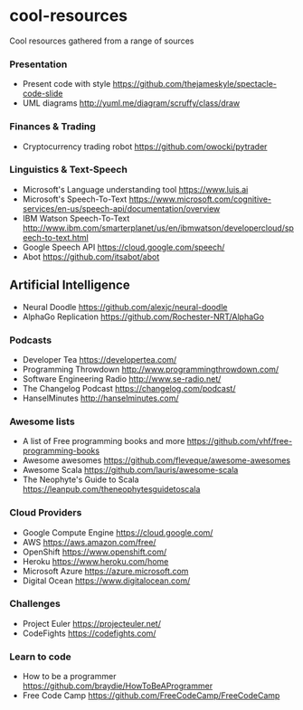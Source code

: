 # cool-resources

Cool resources gathered from a range of sources

### Presentation

 - Present code with style https://github.com/thejameskyle/spectacle-code-slide
 - UML diagrams http://yuml.me/diagram/scruffy/class/draw
 
### Finances & Trading

 - Cryptocurrency trading robot https://github.com/owocki/pytrader
 
### Linguistics & Text-Speech

 - Microsoft's Language understanding tool https://www.luis.ai
 - Microsoft's Speech-To-Text https://www.microsoft.com/cognitive-services/en-us/speech-api/documentation/overview
 - IBM Watson Speech-To-Text http://www.ibm.com/smarterplanet/us/en/ibmwatson/developercloud/speech-to-text.html
 - Google Speech API https://cloud.google.com/speech/
 - Abot https://github.com/itsabot/abot

## Artificial Intelligence

 - Neural Doodle https://github.com/alexjc/neural-doodle
 - AlphaGo Replication https://github.com/Rochester-NRT/AlphaGo
 
### Podcasts

 - Developer Tea https://developertea.com/
 - Programming Throwdown http://www.programmingthrowdown.com/
 - Software Engineering Radio http://www.se-radio.net/
 - The Changelog Podcast https://changelog.com/podcast/
 - HanselMinutes http://hanselminutes.com/
 
### Awesome lists

 - A list of Free programming books and more https://github.com/vhf/free-programming-books
 - Awesome awesomes https://github.com/fleveque/awesome-awesomes
 - Awesome Scala https://github.com/lauris/awesome-scala
 - The Neophyte's Guide to Scala https://leanpub.com/theneophytesguidetoscala
 
### Cloud Providers

 - Google Compute Engine https://cloud.google.com/
 - AWS https://aws.amazon.com/free/
 - OpenShift https://www.openshift.com/
 - Heroku https://www.heroku.com/home
 - Microsoft Azure https://azure.microsoft.com
 - Digital Ocean https://www.digitalocean.com/
 
### Challenges

 - Project Euler https://projecteuler.net/
 - CodeFights https://codefights.com/
 
### Learn to code

 - How to be a programmer https://github.com/braydie/HowToBeAProgrammer
 - Free Code Camp https://github.com/FreeCodeCamp/FreeCodeCamp
